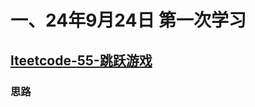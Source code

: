 # 一、24年9月24日 第一次学习
## [lteetcode-55-跳跃游戏](https://leetcode.cn/problems/jump-game/description/)

### 思路
